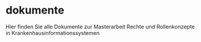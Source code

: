 # dokumente
Hier finden Sie alle Dokumente zur Masterarbeit Rechte und Rollenkonzepte in Krankenhausinformationssystemen
